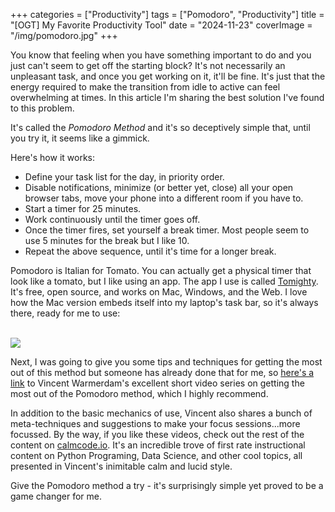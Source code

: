 +++
categories = ["Productivity"]
tags = ["Pomodoro", "Productivity"]
title = "[OGT] My Favorite Productivity Tool"
date = "2024-11-23"
coverImage = "/img/pomodoro.jpg"
+++

You know that feeling when you have something important to do and you just can't seem to get off the starting block? It's not necessarily an unpleasant task, and once you get working on it, it'll be fine. It's just that the energy required to make the transition from idle to active can feel overwhelming at times. In this article I'm sharing the best solution I've found to this problem.

<!--more-->

It's called the *Pomodoro Method* and it's so deceptively simple that, until you try it, it seems like a gimmick.

Here's how it works:
- Define your task list for the day, in priority order.
- Disable notifications, minimize (or better yet, close) all your open browser tabs, move your phone into a different room if you have to.
- Start a timer for 25 minutes.
- Work continuously until the timer goes off.
- Once the timer fires, set yourself a break timer. Most people seem to use 5 minutes for the break but I like 10.
- Repeat the above sequence, until it's time for a longer break.

Pomodoro is Italian for Tomato. You can actually get a physical timer that look like a tomato, but I like using an app. The app I use is called <a target="_blank" href="https://tomighty.org/">Tomighty</a>. It's free, open source, and works on Mac, Windows, and the Web. I love how the Mac version embeds itself into my laptop's task bar, so it's always there, ready for me to use:

<br>
<img src="/img/taskbar.png">

Next, I was going to give you some tips and techniques for getting the most out of this method but someone has already done that for me, so <a target="_blank" href="https://calmcode.io/course/pomodoro/introduction">here's a link</a> to Vincent Warmerdam's excellent short video series on getting the most out of the Pomodoro method, which I highly recommend.

In addition to the basic mechanics of use, Vincent also shares a bunch of meta-techniques and suggestions to make your focus sessions...more focussed. By the way, if you like these videos, check out the rest of the content on <a target="_blank" href="https://calmcode.io">calmcode.io</a>. It's an incredible trove of first rate instructional content on Python Programing, Data Science, and other cool topics, all presented in Vincent's inimitable calm and lucid style.

Give the Pomodoro method a try - it's surprisingly simple yet proved to be a game changer for me.



